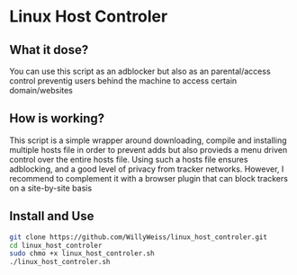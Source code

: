 # Linux Host Controler
## What it dose?
You can use this script as an adblocker but also as an parental/access control preventig users behind the machine to access certain domain/websites

## How is working?
This script is a simple wrapper around downloading, compile and installing multiple hosts file in order to prevent adds but also provieds a menu driven control over the entire hosts file. 
Using such a hosts file ensures adblocking, and a good level of privacy from tracker networks. However, I recommend to complement it with a browser plugin that can block trackers on a site-by-site basis

## Install and Use

```sh
git clone https://github.com/WillyWeiss/linux_host_controler.git
cd linux_host_controler
sudo chmo +x linux_host_controler.sh
./linux_host_controler.sh
```

